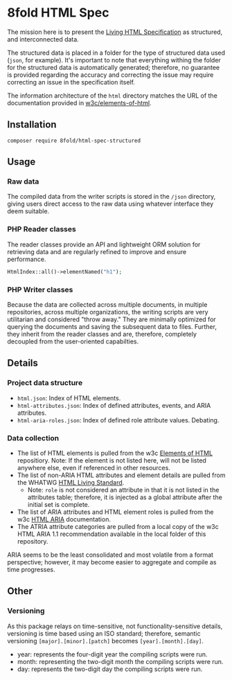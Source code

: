 # 8fold HTML Spec

The mission here is to present the [Living HTML Specification](https://html.spec.whatwg.org/) as structured, and interconnected data.

The structured data is placed in a folder for the type of structured data used (`json`, for example). It's important to note that everything withing the folder for the structured data is automatically generated; therefore, no guarantee is provided regarding the accuracy and correcting the issue may require correcting an issue in the specification itself.

The information architecture of the `html` directory matches the URL of the documentation provided in [w3c/elements-of-html](https://raw.githubusercontent.com/w3c/elements-of-html/master/elements.json).

## Installation

```composer require 8fold/html-spec-structured```

## Usage

### Raw data

The compiled data from the writer scripts is stored in the `/json` directory, giving users direct access to the raw data using whatever interface they deem suitable.

### PHP Reader classes

The reader classes provide an API and lightweight ORM solution for retrieving data and are regularly refined to improve and ensure performance.

```php
HtmlIndex::all()->elementNamed("h1");
```

### PHP Writer classes

Because the data are collected across multiple documents, in multiple repositories, across multiple organizations, the writing scripts are very utilitarian and considered "throw away." They are minimally optimized for querying the documents and saving the subsequent data to files. Further, they inherit from the reader classes and are, therefore, completely decoupled from the user-oriented capabilties.

## Details

### Project data structure

- `html.json`: Index of HTML elements.
- `html-attributes.json`: Index of defined attributes, events, and ARIA attributes.
- `html-aria-roles.json`: Index of defined role attribute values. Debating.

### Data collection

- The list of HTML elements is pulled from the w3c [Elements of HTML](https://raw.githubusercontent.com/w3c/elements-of-html/master/elements.json) repositiory. Note: If the element is not listed here, will not be listed anywhere else, even if referenced in other resources.
- The list of non-ARIA HTML attributes and element details are pulled from the WHATWG [HTML Living Standard](https://raw.githubusercontent.com/whatwg/html/master/source).
  - Note: `role` is not considered an attribute in that it is not listed in the attributes table; therefore, it is injected as a global attribute after the initial set is complete.
- The list of ARIA attributes and HTML element roles is pulled from the w3c [HTML ARIA](https://raw.githubusercontent.com/w3c/html-aria/gh-pages/index.html) documentation.
- The ATRIA attribute categories are pulled from a local copy of the w3c HTML ARIA 1.1 recommendation available in the local folder of this repository.

ARIA seems to be the least consolidated and most volatile from a format perspective; however, it may become easier to aggregate and compile as time progresses.

## Other

### Versioning

As this package relays on time-sensitive, not functionality-sensitive details, versioning is time based using an ISO standard; therefore, semantic versioning `[major].[minor].[patch]` becomes `[year].[month].[day]`.

- year: represents the four-digit year the compiling scripts were run.
- month: representing the two-digit month the compiling scripts were run.
- day: represents the two-digit day the compiling scripts were run.
